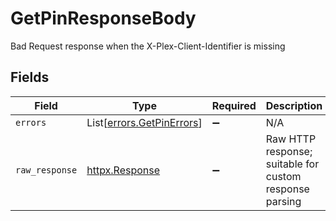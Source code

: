 # GetPinResponseBody

Bad Request response when the X-Plex-Client-Identifier is missing


## Fields

| Field                                                            | Type                                                             | Required                                                         | Description                                                      |
| ---------------------------------------------------------------- | ---------------------------------------------------------------- | ---------------------------------------------------------------- | ---------------------------------------------------------------- |
| `errors`                                                         | List[[errors.GetPinErrors](../../models/errors/getpinerrors.md)] | :heavy_minus_sign:                                               | N/A                                                              |
| `raw_response`                                                   | [httpx.Response](https://www.python-httpx.org/api/#response)     | :heavy_minus_sign:                                               | Raw HTTP response; suitable for custom response parsing          |